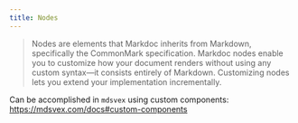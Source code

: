 ```yaml
---
title: Nodes
---
```


> Nodes are elements that Markdoc inherits from Markdown, specifically the CommonMark specification. Markdoc nodes enable you to customize how your document renders without using any custom syntax—it consists entirely of Markdown. Customizing nodes lets you extend your implementation incrementally.

Can be accomplished in `mdsvex` using custom components: https://mdsvex.com/docs#custom-components
